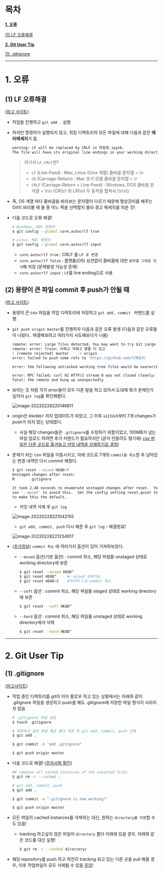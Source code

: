 # 목차

[**1. 오류**](https://github.com/oypark/TIL/blob/master/git_user_tip.md#1-%EC%98%A4%EB%A5%98)

   [(1) LF 오류해결](https://github.com/oypark/TIL/blob/master/git_user_tip.md#1-lf-%EC%98%A4%EB%A5%98%ED%95%B4%EA%B2%B0)


[**2. Git User Tip**](https://github.com/oypark/TIL/blob/master/git_user_tip.md#2-git-user-tip)

   [(1) .gitignore](https://github.com/oypark/TIL/blob/master/git_user_tip.md#1-gitignore)



---



# 1. 오류

## (1) LF 오류해결

([참고 사이트](https://dabo-dev.tistory.com/13))

* 작업을 진행하고 `git add .` 실행

* 하지만 명령어가 실행되지 않고, 워킹 디렉토리의 모든 파일에 대해 다음과 같은 **에러메세지**가 뜸

  ```bash
  warning: LF will be replaced by CRLF in 파일명.ipynb.
  The file will have its original line endings in your working directory
  ```

  >  여기서 `LF`, `CRLF`란?
  >
  > * `LF` (Line-Feed) : Mac, Linux (Unix 계열) 줄바꿈 문자열 = \n 
  > * `CR` (Carriage-Return) : Mac 초기 모델 줄바꿈 문자열 = \r
  > * `CRLF` (Carriage-Return + Line-Feed) : Windows, DOS 줄바꿈 문자열 = \r\n (CR(\r) 와 LR(\n) 두 동작을 합쳐서 (\r\n))

* 즉, OS 계열 마다 줄바꿈을 바라보는 문자열이 다르기 때문에 형상관리를 해주는 Git이 바라볼 때 둘 중 어느 쪽을 선택할지 몰라 경고 메세지를 띄운 것!

* 다음 코드로 오류 해결!

  ```bash
  # Windows, DOS 명령어
  $ git config --global core.autocrlf true
  
  # Linux, MAC 명령어
  $ git config --global core.autocrlf input
  ```

  * `core.autocrlf true` : CRLF 를 `LF 로 변경`
  * `core.autocrlf false` : 플랫폼(OS) 상관없이 줄바꿈에 대한 `문자열 그대로 인식`해 저장 (문제발생 가능성 존재)
  * `core.autocrlf input` : `LF`를 line ending으로 사용



## (2) 용량이 큰 파일 commit 후 push가 안될 때

([참고 사이트](https://gmlwjd9405.github.io/2018/05/25/git-add-cancle.html))

*  용량이 큰 csv 파일을 작업 디렉토리에 저장하고 `git add, commit ` 커멘드를 실행.

* `git push origin master`를 진행하자 다음과 같은 오류 발생 (다음과 같은 오류들이 나왔다.. 해결해보려고 여러가지 시도해보다가 나옴)

  ```bash
  remote: error: Large files detected. You may want to try Git Large File Storage - https://git-lfs.github.com.
  remote: error: Trace: 어쩌고 저쩌고 몇줄 더 있고
  ! [remote rejected] master    -> origin 
  error: failed to push some refs to 'https://github.com/디렉토리'
  ```

  ```bash
  error: the following untracked working tree files would be overwritten by merge:
  ```

  ```bash
  error: RPC failed; curl 92 HTTP/2 stream 0 was not closed cleanly: CANCEL (err 8)
  fatal: the remote end hung up unexpectedly
  ```

* 보이는 것 처럼 각각 error들이 모두 다른 말을 하고 있어서 도대체 뭐가 문제인가 싶어서 `git log`를 확인해봤다.

  ![image-20220228220146811](git_user_tip.assets/image-20220228220146811.png)

* origin은 `89e98b7` 까지 업데이트가 되었고, 그 이후 `a1232e5`부터 7개 changes가 push가 되지 않는 상태였다.

  * 사실 해당 changes들은 `.gitignore`를 수정하기 위함이었고, 100MB가 넘는 파일 업로드 하려면 추가 커멘드가 필요하지만 (굳이 안올려도 됐기에) <u>csv 파일은 다른 곳으로 옮겨놓고 커밋 내역을 삭제하기로 결정!</u>

* 문제가 되는 csv 파일을 이동시키고, 아래 코드로 7개의 `commit을 취소`한 후 남아있는 변경 내역만 다시 commit 해줬다.

  ```bash
  $ git reset --mixed HEAD~7
  Unstaged changes after reset:
  M       .gitignore
  
  It took 2.48 seconds to enumerate unstaged changes after reset.  You can
  use '--quiet' to avoid this.  Set the config setting reset.quiet to true
  to make this the default.
  ```

  * 커밋 내역 삭제 후 `git log`

  ![image-20220228221042155](git_user_tip.assets/image-20220228221042155.png)

  * `git add, commit, push` 다시 해준 후 `git log` - 해결완료!

  ![image-20220228221234917](git_user_tip.assets/image-20220228221234917.png)

* (<u>추가정보</u>) `commit 취소` 에 여러가지 옵션이 있어 가져와보았다.

  * `--mixed` 옵션(기본 옵션) : commit 취소, 해당 파일들 unstaged 상태로 working directory에 보존

    ```bash
    $ git reset --mixed HEAD^
    $ git reset HEAD^     #--mixed 생략가능
    $ git reset HEAD~2    #마지막 2개 commit 취소
    ```

  * `--soft` 옵션 : commit 취소, 해당 파일들 staged 상태로 working directory에 보존

    ```bash
    $ git reset --soft HEAD^
    ```

  * `--hard` 옵션 : commit 취소, 해당 파일들 unstaged 상태로 working directory에서 삭제

    ```bash
    $ git reset --hard HEAD^
    ```

    




---


# 2. Git User Tip

## (1) .gitignore

([참고사이트](https://stackoverflow.com/questions/19663093/apply-gitignore-on-an-existing-repository-already-tracking-large-number-of-file))

* 작업 중인 디렉토리를 git이 이미 팔로우 하고 있는 상황에서는 아래와 같이 .gitignore 파일을 생성하고 push를 해도 .gitignore에 저장한 파일 형식이 사라지지 않음

  ```bash
  # .gitignore 파일 생성
  $ touch .gitignore
  
  # 제외하고 싶은 파일 혹은 폴더 지정 후 git add, commit, push 진행
  $ git add .
  
  $ git commit -m "add .gitignore"
  
  $ git push origin master
  ```

* 다음 코드로 해결! (<u>주의사항 확인</u>)

  ```bash
  ## removes all cached instances of the unwanted files
  $ git rm -r --cached .
  
  # git add, commit, push
  $ git add .
  
  $ git commit -m ".gitignore is now working!"
  
  $ git push origin master
  ```

* 모든 파일의 cached instances를 삭제하는 대신, 원하는 `directory를 지정`할 수도 있음!

  * tracking 하고싶지 않은 파일이 `directory` 폴더 아래에 있을 경우, 아래와 같은 코드를 대신 실행!

    ```bash
    $ git rm -r --cached directory/
    ```

* 해당 repository를 push 하고 여전히 tracking 되고 있는 다른 곳을 pull 해올 경우, 이후 작업파일이 모두 삭제될 수 있음 <u>주의</u>!
